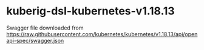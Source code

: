 # kuberig-dsl-kubernetes-v1.18.13

Swagger file downloaded from https://raw.githubusercontent.com/kubernetes/kubernetes/v1.18.13/api/openapi-spec/swagger.json
